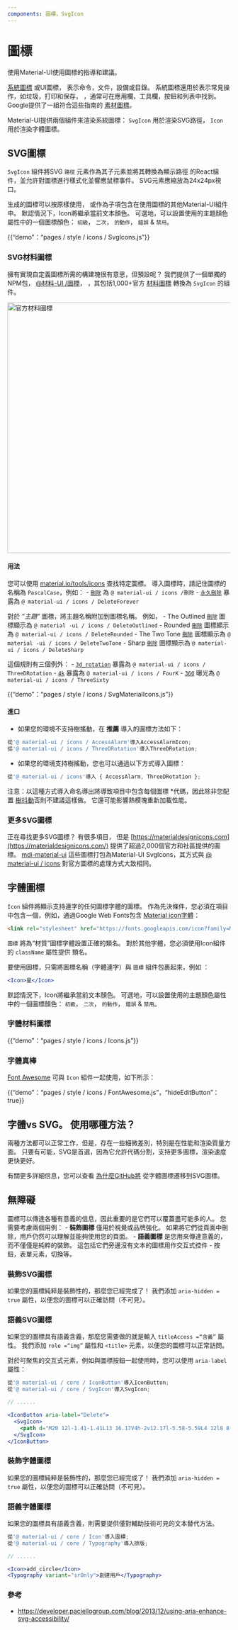 ```yaml
---
components: 圖標，SvgIcon
---
```

# 圖標

<p class="description">使用Material-UI使用圖標的指導和建議。</p>

[系統圖標](https://material.io/design/iconography/system-icons.html) 或UI圖標， 表示命令，文件，設備或目錄。 系統圖標還用於表示常見操作，如垃圾，打印和保存， ，通常可在應用欄，工具欄，按鈕和列表中找到。 Google提供了一組符合這些指南的 [素材圖標](https://material.io/tools/icons/?style=baseline)。

Material-UI提供兩個組件來渲染系統圖標： `SvgIcon` 用於渲染SVG路徑， `Icon` 用於渲染字體圖標。

## SVG圖標

`SvgIcon` 組件將SVG `路徑` 元素作為其子元素並將其轉換為顯示路徑 的React組件，並允許對圖標進行樣式化並響應鼠標事件。 SVG元素應縮放為24x24px視口。

生成的圖標可以按原樣使用， 或作為子項包含在使用圖標的其他Material-UI組件中。 默認情況下，Icon將繼承當前文本顏色。 可選地，可以設置使用的主題顏色屬性中的一個圖標顏色： `初級`， `二次`， `的動作`， `錯誤` & `禁用`。

{{“demo”：“pages / style / icons / SvgIcons.js”}}

### SVG材料圖標

擁有實現自定義圖標所需的構建塊很有意思，但預設呢？ 我們提供了一個單獨的NPM包， [@材料-UI /圖標](https://www.npmjs.com/package/@material-ui/icons)， ，其包括1,000+官方 [材料圖標](https://material.io/tools/icons/?style=baseline) 轉換為 `SvgIcon` 的組件。

<a href="https://material.io/tools/icons/?icon=3d_rotation&style=baseline">
  <img src="/static/images/icons/icons.png" alt="官方材料圖標" style="width: 566px" />
</a>

#### 用法

您可以使用 [material.io/tools/icons](https://material.io/tools/icons/?style=baseline) 查找特定圖標。 導入圖標時，請記住圖標的名稱為 `PascalCase`，例如： - [`刪除`](https://material.io/tools/icons/?icon=delete&style=baseline) 為 `@ material-ui / icons /刪除` - [`永久刪除`](https://material.io/tools/icons/?icon=delete_forever&style=baseline) 暴露為 `@ material-ui / icons / DeleteForever`

對於 *“主題”* 圖標，將主題名稱附加到圖標名稱。 例如， - The Outlined [`刪除`](https://material.io/tools/icons/?icon=delete&style=outline) 圖標顯示為 `@ material -ui / icons / DeleteOutlined` - Rounded [`刪除`](https://material.io/tools/icons/?icon=delete&style=rounded) 圖標顯示為 `@ material-ui / icons / DeleteRounded` - The Two Tone [`刪除`](https://material.io/tools/icons/?icon=delete&style=twotone) 圖標顯示為 `@ material -ui / icons / DeleteTwoTone` - Sharp [`刪除`](https://material.io/tools/icons/?icon=delete&style=sharp) 圖標顯示為 `@ material-ui / icons / DeleteSharp`

這個規則有三個例外： - [`3d_rotation`](https://material.io/tools/icons/?icon=3d_rotation&style=baseline) 暴露為 `@ material-ui / icons / ThreeDRotation` - [`4k`](https://material.io/tools/icons/?icon=4k&style=baseline) 暴露為 `@ material-ui / icons / FourK` - [`360`](https://material.io/tools/icons/?icon=360&style=baseline) 曝光為 `@ material-ui / icons / ThreeSixty`

{{“demo”：“pages / style / icons / SvgMaterialIcons.js”}}

#### 進口

- 如果您的環境不支持樹搖動，在 **推薦** 導入的圖標方法如下：

```jsx
從'@ material-ui / icons / AccessAlarm'導入AccessAlarmIcon;
從'@ material-ui / icons / ThreeDRotation'導入ThreeDRotation;
```

- 如果您的環境支持樹搖動，您也可以通過以下方式導入圖標：

```jsx
從'@ material-ui / icons'導入 { AccessAlarm, ThreeDRotation };
```

注意：以這種方式導入命名導出將導致項目中包含每個圖標</em> *代碼，因此除非您配置 [樹抖動](https://webpack.js.org/guides/tree-shaking/)否則不建議這樣做。 它還可能影響熱模塊重新加載性能。</p> 

### 更多SVG圖標

正在尋找更多SVG圖標？ 有很多項目， 但是 [https://materialdesignicons.com](https://materialdesignicons.com/) 提供了超過2,000個官方和社區提供的圖標。 [mdi-material-ui](https://github.com/TeamWertarbyte/mdi-material-ui) 這些圖標打包為Material-UI SvgIcons，其方式與 [@ material-ui / icons](https://www.npmjs.com/package/@material-ui/icons) 對官方圖標的處理方式大致相同。

## 字體圖標

`Icon` 組件將顯示支持連字的任何圖標字體的圖標。 作為先決條件，您必須在項目中包含一個，例如，通過Google Web Fonts包含 [Material icon字體](http://google.github.io/material-design-icons/#icon-font-for-the-web)：

```html
<link rel="stylesheet" href="https://fonts.googleapis.com/icon?family=Material+Icons">
```

`圖標` 將為“材質”圖標字體設置正確的類名。 對於其他字體，您必須使用Icon組件的 `className` 屬性提供 類名。

要使用圖標，只需將圖標名稱（字體連字）與 `圖標` 組件包裹起來，例如 ：

```jsx
<Icon>星</Icon>
```

默認情況下，Icon將繼承當前文本顏色。 可選地，可以設置使用的主題顏色屬性中的一個圖標顏色： `初級`， `二次`， `的動作`， `錯誤` & `禁用`。

### 字體材料圖標

{{“demo”：“pages / style / icons / Icons.js”}}

### 字體真棒

[Font Awesome](https://fontawesome.com/icons) 可與 `Icon` 組件一起使用，如下所示：

{{“demo”：“pages / style / icons / FontAwesome.js”，“hideEditButton”：true}}

## 字體vs SVG。 使用哪種方法？

兩種方法都可以正常工作，但是，存在一些細微差別，特別是在性能和​​渲染質量方面。 只要有可能，SVG是首選，因為它允許代碼分割，支持更多圖標，渲染速度更快更好。

有關更多詳細信息，您可以查看 [為什麼GitHub將](https://blog.github.com/2016-02-22-delivering-octicons-with-svg/) 從字體圖標遷移到SVG圖標。

## 無障礙

圖標可以傳達各種有意義的信息，因此重要的是它們可以覆蓋盡可能多的人。 您需要考慮兩個用例： - **裝飾圖標** 僅用於視覺或品牌強化。 如果將它們從頁面中刪除，用戶仍然可以理解並能夠使用您的頁面。 - **語義圖標** 是您用來傳達意義的，而不僅僅是純粹的裝飾。 這包括它們旁邊沒有文本的圖標用作交互式控件 - 按鈕，表單元素，切換等。

### 裝飾SVG圖標

如果您的圖標純粹是裝飾性的，那麼您已經完成了！ 我們添加 `aria-hidden = true` 屬性，以便您的圖標可以正確訪問（不可見）。

### 語義SVG圖標

如果您的圖標具有語義含義，那麼您需要做的就是輸入 `titleAccess =“含義”` 屬性。 我們添加 `role =“img”` 屬性和 `<title>` 元素，以便您的圖標可以正常訪問。

對於可聚焦的交互式元素，例如與圖標按鈕一起使用時，您可以使用 `aria-label` 屬性：

```jsx
從'@ material-ui / core / IconButton'導入IconButton;
從'@ material-ui / core / SvgIcon'導入SvgIcon;

// ......

<IconButton aria-label="Delete">
  <SvgIcon>
    <path d="M20 12l-1.41-1.41L13 16.17V4h-2v12.17l-5.58-5.59L4 12l8 8 8-8z" />
  </SvgIcon>
</IconButton>
```

### 裝飾字體圖標

如果您的圖標純粹是裝飾性的，那麼您已經完成了！ 我們添加 `aria-hidden = true` 屬性，以便您的圖標可以正確訪問（不可見）。

### 語義字體圖標

如果您的圖標具有語義含義，則需要提供僅對輔助技術可見的文本替代方法。

```jsx
從'@ material-ui / core / Icon'導入圖標;
從'@ material-ui / core / Typography'導入排版;

// ......

<Icon>add_circle</Icon>
<Typography variant="srOnly">創建用戶</Typography>
```

### 參考

- https://developer.paciellogroup.com/blog/2013/12/using-aria-enhance-svg-accessibility/